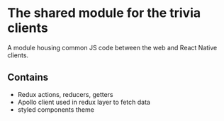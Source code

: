 # The shared module for the trivia clients
A module housing common JS code between the web and React Native clients.

## Contains
* Redux actions, reducers, getters
* Apollo client used in redux layer to fetch data
* styled components theme